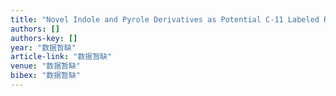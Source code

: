 ```yaml
---
title: "Novel Indole and Pyrole Derivatives as Potential C-11 Labeled Radiotracer for Imaging beta-Amyloid Plaques in AD Brain"
authors: []
authors-key: []
year: "数据暂缺"
article-link: "数据暂缺"
venue: "数据暂缺"
bibex: "数据暂缺"
---
```

